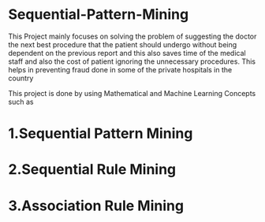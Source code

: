 # Sequential-Pattern-Mining

This Project mainly focuses on solving the problem of suggesting the doctor the next best procedure that the patient should undergo without being dependent on the previous report and this also saves time of the medical staff and also the cost of patient ignoring the unnecessary procedures. This helps in preventing fraud done in some of the private hospitals in the country

This project is done by using Mathematical and Machine Learning Concepts such as <br>
<h1>1.Sequential Pattern Mining
<h1>2.Sequential Rule Mining
<h1>3.Association Rule Mining
